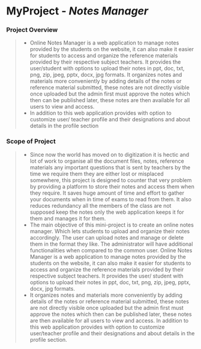 # MyProject - *Notes Manager*

### Project Overview
> - Online Notes Manager is a web application to manage notes provided by the
students on the website, it can also make it easier for students to access and organize
the reference materials provided by their respective subject teachers. It provides the
user/student with options to upload their notes in ppt, doc, txt, png, zip, jpeg, pptx,
docx, jpg formats. It organizes notes and materials more conveniently by adding
details of the notes or reference material submitted, these notes are not directly
visible once uploaded but the admin first must approve the notes which then can be
published later, these notes are then available for all users to view and access.
> - In addition to this web application provides with option to customize user/
teacher profile and their designations and about details in the profile section

### Scope of Project
> - Since now the world has moved on to digitization it is hectic and lot of work to
organise all the document files, notes, reference materials any important questions
that is sent by teachers by the time we require them they are either lost or misplaced
somewhere, this project is designed to counter that very problem by providing a platform
to store their notes and access them when they require. It saves huge amount of time and
effort to gather your documents when in time of exams to read from them. It also
reduces redundancy all the members of the class are not supposed keep the notes only the
web application keeps it for them and manages it for them.
> - The main objective of this mini-project is to create an online notes manager.
Which lets students to upload and organize their notes accordingly. The user can
upload notes and manage or delete them in the format they like. The administrator
will have additional functionalities when compared to the common user. Online
Notes Manager is a web application to manage notes provided by the students on
the website, it can also make it easier for students to access and organize the
reference materials provided by their respective subject teachers. It provides the user/
student with options to upload their notes in ppt, doc, txt, png, zip, jpeg, pptx, docx, jpg
formats.
> - It organizes notes and materials more conveniently by adding details of the
notes or reference material submitted, these notes are not directly visible once
uploaded but the admin first must approve the notes which then can be published
later, these notes are then available for all users to view and access. In addition to this
web application provides with option to customize user/teacher profile and their
designations and about details in the profile section.
